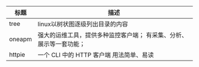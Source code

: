 标题|描述
---|---
tree|linux以树状图逐级列出目录的内容
oneapm|强大的运维工具，提供多种监控客户端； 有采集、分析、展示等一套功能；
httpie|一个 CLI 中的 HTTP 客户端 用法简单、易读
